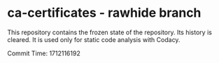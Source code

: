 # ca-certificates - rawhide branch

This repository contains the frozen state of the repository.
Its history is cleared. It is used only for static code
analysis with Codacy.

Commit Time: 1712116192